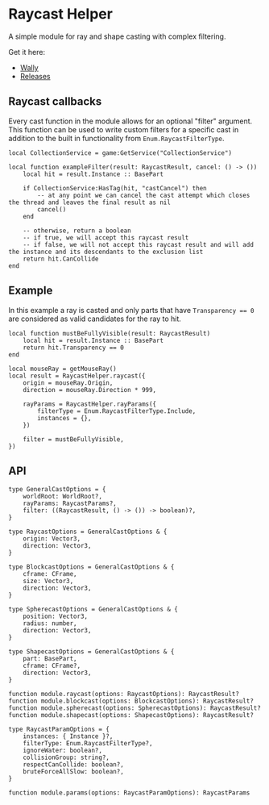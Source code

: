 # Raycast Helper

A simple module for ray and shape casting with complex filtering.

Get it here:

* [Wally](https://wally.run/package/egomoose/raycast-helper)
* [Releases](https://github.com/EgoMoose/raycast-helper/releases)

## Raycast callbacks

Every cast function in the module allows for an optional "filter" argument. This function can be used to write custom filters for a specific cast in addition to the built in functionality from `Enum.RaycastFilterType`.

```Luau
local CollectionService = game:GetService("CollectionService")

local function exampleFilter(result: RaycastResult, cancel: () -> ())
	local hit = result.Instance :: BasePart

	if CollectionService:HasTag(hit, "castCancel") then
		-- at any point we can cancel the cast attempt which closes the thread and leaves the final result as nil
		cancel()
	end

	-- otherwise, return a boolean
	-- if true, we will accept this raycast result
	-- if false, we will not accept this raycast result and will add the instance and its descendants to the exclusion list
	return hit.CanCollide
end
```

## Example

In this example a ray is casted and only parts that have `Transparency == 0` are considered as valid candidates for the ray to hit.

```Luau
local function mustBeFullyVisible(result: RaycastResult)
	local hit = result.Instance :: BasePart
	return hit.Transparency == 0
end

local mouseRay = getMouseRay()
local result = RaycastHelper.raycast({
	origin = mouseRay.Origin,
	direction = mouseRay.Direction * 999,

	rayParams = RaycastHelper.rayParams({
		filterType = Enum.RaycastFilterType.Include,
		instances = {},
	})

	filter = mustBeFullyVisible,
})
```

## API

```Luau
type GeneralCastOptions = {
	worldRoot: WorldRoot?,
	rayParams: RaycastParams?,
	filter: ((RaycastResult, () -> ()) -> boolean)?,
}

type RaycastOptions = GeneralCastOptions & {
	origin: Vector3,
	direction: Vector3,
}

type BlockcastOptions = GeneralCastOptions & {
	cframe: CFrame,
	size: Vector3,
	direction: Vector3,
}

type SpherecastOptions = GeneralCastOptions & {
	position: Vector3,
	radius: number,
	direction: Vector3,
}

type ShapecastOptions = GeneralCastOptions & {
	part: BasePart,
	cframe: CFrame?,
	direction: Vector3,
}

function module.raycast(options: RaycastOptions): RaycastResult?
function module.blockcast(options: BlockcastOptions): RaycastResult?
function module.spherecast(options: SpherecastOptions): RaycastResult?
function module.shapecast(options: ShapecastOptions): RaycastResult?

type RaycastParamOptions = {
	instances: { Instance }?,
	filterType: Enum.RaycastFilterType?,
	ignoreWater: boolean?,
	collisionGroup: string?,
	respectCanCollide: boolean?,
	bruteForceAllSlow: boolean?,
}

function module.params(options: RaycastParamOptions): RaycastParams
```